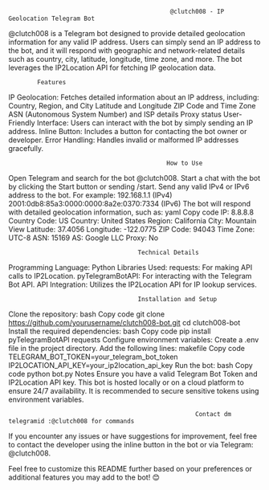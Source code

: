  								                 @clutch008 - IP Geolocation Telegram Bot
@clutch008 is a Telegram bot designed to provide detailed geolocation information for any valid IP address. Users can simply send an IP address to the bot, and it will respond with geographic and network-related details such as country, city, latitude, longitude, time zone, and more. The bot leverages the IP2Location API for fetching IP geolocation data.

			Features
IP Geolocation: Fetches detailed information about an IP address, including:
Country, Region, and City
Latitude and Longitude
ZIP Code and Time Zone
ASN (Autonomous System Number) and ISP details
Proxy status
User-Friendly Interface: Users can interact with the bot by simply sending an IP address.
Inline Button: Includes a button for contacting the bot owner or developer.
Error Handling: Handles invalid or malformed IP addresses gracefully.




												How to Use
Open Telegram and search for the bot @clutch008.
Start a chat with the bot by clicking the Start button or sending /start.
Send any valid IPv4 or IPv6 address to the bot. For example:
192.168.1.1 (IPv4)
2001:0db8:85a3:0000:0000:8a2e:0370:7334 (IPv6)
The bot will respond with detailed geolocation information, such as:
yaml
Copy code
IP: 8.8.8.8
Country Code: US
Country: United States
Region: California
City: Mountain View
Latitude: 37.4056
Longitude: -122.0775
ZIP Code: 94043
Time Zone: UTC-8
ASN: 15169
AS: Google LLC
Proxy: No







										Technical Details
Programming Language: Python
Libraries Used:
requests: For making API calls to IP2Location.
pyTelegramBotAPI: For interacting with the Telegram Bot API.
API Integration: Utilizes the IP2Location API for IP lookup services.


										Installation and Setup
Clone the repository:
bash
Copy code
git clone https://github.com/yourusername/clutch008-bot.git
cd clutch008-bot
Install the required dependencies:
bash
Copy code
pip install pyTelegramBotAPI requests
Configure environment variables:
Create a .env file in the project directory.
Add the following lines:
makefile
Copy code
TELEGRAM_BOT_TOKEN=your_telegram_bot_token
IP2LOCATION_API_KEY=your_ip2location_api_key
Run the bot:
bash
Copy code
python bot.py
Notes
Ensure you have a valid Telegram Bot Token and IP2Location API key.
This bot is hosted locally or on a cloud platform to ensure 24/7 availability.
It is recommended to secure sensitive tokens using environment variables.


														Contact dm telegramid :@clutch008 for commands
If you encounter any issues or have suggestions for improvement, feel free to contact the developer using the inline button in the bot or via Telegram: @clutch008.

Feel free to customize this README further based on your preferences or additional features you may add to the bot! 😊





